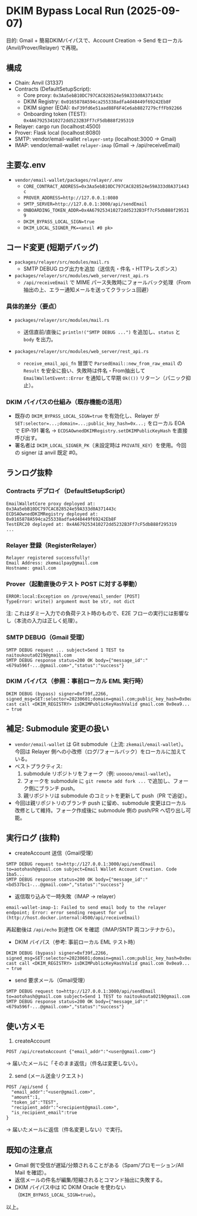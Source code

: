 # DKIM Bypass Local Run (2025-09-07)

目的: Gmail + 簡易DKIMバイパスで、Account Creation → Send をローカル (Anvil/Prover/Relayer) で再現。

## 構成
- Chain: Anvil (31337)
- Contracts (DefaultSetupScript):
  - Core proxy: `0x3Aa5ebB10DC797CAC828524e59A333d0A371443c`
  - DKIM Registry: `0x0165878A594ca255338adfa4d48449f69242Eb8F`
  - DKIM signer (EOA): `0xF39fd6e51aad88F6F4Ce6ab8827279cffFb92266`
  - Onboarding token (TEST): `0x4A679253410272dd5232B3Ff7cF5dbB88f295319`
- Relayer: cargo run (localhost:4500)
- Prover: Flask local (localhost:8080)
- SMTP: vendor/email-wallet `relayer-smtp` (localhost:3000 → Gmail)
- IMAP: vendor/email-wallet `relayer-imap` (Gmail → /api/receiveEmail)

## 主要な.env
- `vendor/email-wallet/packages/relayer/.env`
  - `CORE_CONTRACT_ADDRESS=0x3Aa5ebB10DC797CAC828524e59A333d0A371443c`
  - `PROVER_ADDRESS=http://127.0.0.1:8080`
  - `SMTP_SERVER=http://127.0.0.1:3000/api/sendEmail`
  - `ONBOARDING_TOKEN_ADDR=0x4A679253410272dd5232B3Ff7cF5dbB88f295319`
  - `DKIM_BYPASS_LOCAL_SIGN=true`
  - `DKIM_LOCAL_SIGNER_PK=<anvil #0 pk>`

## コード変更 (短期デバッグ)
- `packages/relayer/src/modules/mail.rs`
  - SMTP DEBUG ログ出力を追加（送信先・件名・HTTPレスポンス）
- `packages/relayer/src/modules/web_server/rest_api.rs`
  - `/api/receiveEmail` で MIME パース失敗時にフォールバック処理（From抽出の上、エラー通知メールを送ってクラッシュ回避）

### 具体的差分（要点）

- `packages/relayer/src/modules/mail.rs`
  - 送信直前/直後に `println!("SMTP DEBUG ...")` を追加し、`status` と `body` を出力。

- `packages/relayer/src/modules/web_server/rest_api.rs`
  - `receive_email_api_fn` 冒頭で `ParsedEmail::new_from_raw_email` の `Result` を安全に扱い、失敗時は件名・From抽出して `EmailWalletEvent::Error` を通知して早期 `Ok(())` リターン（パニック抑止）。

### DKIM バイパスの仕組み（既存機能の活用）

- 既存の `DKIM_BYPASS_LOCAL_SIGN=true` を有効化し、Relayer が `SET:selector=...;domain=...;public_key_hash=0x...;` をローカル EOA で EIP‑191 署名 → `ECDSAOwnedDKIMRegistry.setDKIMPublicKeyHash` を直接呼び出す。
- 署名者は `DKIM_LOCAL_SIGNER_PK`（未設定時は `PRIVATE_KEY`）を使用。今回の signer は anvil 既定 #0。

## ランログ抜粋

### Contracts デプロイ（DefaultSetupScript）

```
EmailWalletCore proxy deployed at: 0x3Aa5ebB10DC797CAC828524e59A333d0A371443c
ECDSAOwnedDKIMRegistry deployed at: 0x0165878A594ca255338adfa4d48449f69242Eb8F
TestERC20 deployed at: 0x4A679253410272dd5232B3Ff7cF5dbB88f295319
...
```

### Relayer 登録（RegisterRelayer）

```
Relayer registered successfully!
Email Address: zkemailpay@gmail.com
Hostname: gmail.com
```

### Prover（起動直後のテスト POST に対する挙動）

```
ERROR:local:Exception on /prove/email_sender [POST]
TypeError: write() argument must be str, not dict
```

注: これはダミー入力での負荷テスト時のもので、E2E フローの実行には影響なし（本流の入力は正しく処理）。

### SMTP DEBUG（Gmail 受理）

```
SMTP DEBUG request ... subject=Send 1 TEST to naitoukouta0219@gmail.com
SMTP DEBUG response status=200 OK body={"message_id":"<679a596f-...@gmail.com>","status":"success"}
```

### DKIM バイパス（参照：事前ローカル EML 実行時）

```
DKIM DEBUG (bypass) signer=0xf39f…2266, signed_msg=SET:selector=20230601;domain=gmail.com;public_key_hash=0x0ea9...
cast call <DKIM_REGISTRY> isDKIMPublicKeyHashValid gmail.com 0x0ea9... → true
```

## 補足: Submodule 変更の扱い

- `vendor/email-wallet` は Git submodule（上流: `zkemail/email-wallet`）。今回は Relayer 側への小改修（ログ/フォールバック）をローカルに加えている。
- ベストプラクティス:
  1. submodule リポジトリをフォーク（例: `uooooo/email-wallet`）。
  2. フォークを submodule に `git remote add fork ...` で追加し、フォーク側にブランチ push。
  3. 親リポジトリは submodule のコミットを更新して push（PR で追従）。
- 今回は親リポジトリのブランチ push に留め、submodule 変更はローカル改修として維持。フォーク作成後に submodule 側の push/PR へ切り出し可能。


## 実行ログ (抜粋)
- createAccount 送信（Gmail受理）
```
SMTP DEBUG request to=http://127.0.0.1:3000/api/sendEmail to=aotohash@gmail.com subject=Email Wallet Account Creation. Code 1ba5...
SMTP DEBUG response status=200 OK body={"message_id":"<bd537bc1-...@gmail.com>","status":"success"}
```

- 返信取り込みで一時失敗（IMAP → relayer）
```
email-wallet-imap-1: Failed to send email body to the relayer endpoint; Error: error sending request for url (http://host.docker.internal:4500/api/receiveEmail)
```
再起動後は `/api/echo` 到達性 OK を確認（IMAP/SNTP 両コンテナから）。

- DKIM バイパス（参考: 事前ローカル EML テスト時）
```
DKIM DEBUG (bypass) signer=0xf39f…2266, signed_msg=SET:selector=20230601;domain=gmail.com;public_key_hash=0x0ea9...
cast call <DKIM_REGISTRY> isDKIMPublicKeyHashValid gmail.com 0x0ea9... → true
```

- send 要求メール（Gmail受理）
```
SMTP DEBUG request to=http://127.0.0.1:3000/api/sendEmail to=aotohash@gmail.com subject=Send 1 TEST to naitoukouta0219@gmail.com
SMTP DEBUG response status=200 OK body={"message_id":"<679a596f-...@gmail.com>","status":"success"}
```

## 使い方メモ
1) createAccount
```
POST /api/createAccount {"email_addr":"<user@gmail.com>"}
```
→ 届いたメールに「そのまま返信」（件名は変更しない）。

2) send (メール送金リクエスト)
```
POST /api/send {
  "email_addr":"<user@gmail.com>",
  "amount":1,
  "token_id":"TEST",
  "recipient_addr":"<recipient@gmail.com>",
  "is_recipient_email":true
}
```
→ 届いたメールに返信（件名変更しない）で実行。

## 既知の注意点
- Gmail 側で受信が遅延/分類されることがある（Spam/プロモーション/All Mail を確認）。
- 返信メールの件名が編集/短縮されるとコマンド抽出に失敗する。
- DKIM バイパス中は IC DKIM Oracle を使わない（`DKIM_BYPASS_LOCAL_SIGN=true`）。

以上。
